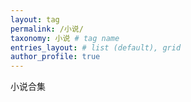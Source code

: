 ```yaml
---
layout: tag
permalink: /小说/
taxonomy: 小说 # tag name
entries_layout: # list (default), grid
author_profile: true
---
```


小说合集